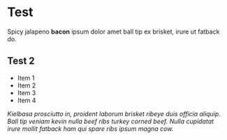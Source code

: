 # Test

Spicy jalapeno **bacon** ipsum dolor amet ball tip ex brisket, irure ut fatback do.
## Test 2

 - Item 1
- Item 2
- Item 3
- Item 4


*Kielbasa prosciutto in, proident laborum brisket ribeye duis officia aliquip. Ball tip veniam kevin nulla beef ribs turkey corned beef. Nulla cupidatat irure mollit fatback ham qui spare ribs ipsum magna cow.*
